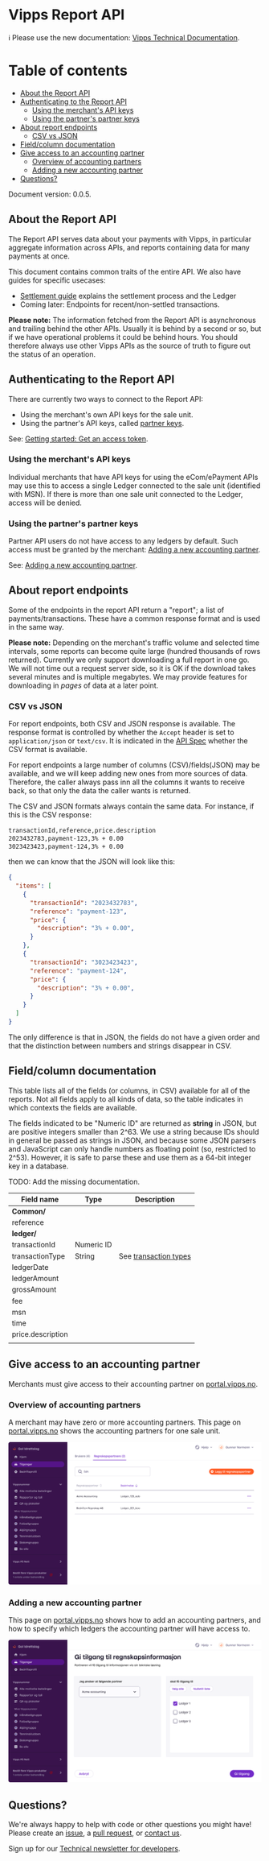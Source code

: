 <!-- START_METADATA

title: Vipps settlement concepts
sidebar_position: 5

---

END_METADATA -->

# Vipps Report API

<!-- START_COMMENT -->

ℹ️ Please use the new documentation:
[Vipps Technical Documentation](https://vippsas.github.io/vipps-developer-docs/).

<!-- END_COMMENT -->

<!-- START_TOC -->

# Table of contents

- [About the Report API](#about-the-report-api)
- [Authenticating to the Report API](#authenticating-to-the-report-api)
  - [Using the merchant's API keys](#using-the-merchants-api-keys)
  - [Using the partner's partner keys](#using-the-partners-partner-keys)
- [About report endpoints](#about-report-endpoints)
  - [CSV vs JSON](#csv-vs-json)
- [Field/column documentation](#fieldcolumn-documentation)
- [Give access to an accounting partner](#give-access-to-an-accounting-partner)
  - [Overview of accounting partners](#overview-of-accounting-partners)
  - [Adding a new accounting partner](#adding-a-new-accounting-partner)
- [Questions?](#questions)


<!-- END_TOC -->

Document version: 0.0.5.

## About the Report API

The Report API serves data about your payments with Vipps, in particular
aggregate information across APIs, and reports containing data for many
payments at once.

This document contains common traits of the entire API.
We also have guides for specific usecases:

* [Settlement guide](vipps-report-api-settlement-guide.md) explains the settlement process and the Ledger
* Coming later: Endpoints for recent/non-settled transactions.


**Please note:** The information fetched from the Report API is
asynchronous and trailing behind the other APIs. Usually it is behind
by a second or so, but if we have operational problems it could be
behind hours. You should therefore always use other Vipps APIs
as the source of truth to figure out the status of an operation.

## Authenticating to the Report API

There are currently two ways to connect to the Report API:
* Using the merchant's own API keys for the sale unit.
* Using the partner's API keys, called
  [partner keys](https://vippsas.github.io/vipps-developer-docs/docs/vipps-partner/#partner-keys).

See:
[Getting started: Get an access token](https://vippsas.github.io/vipps-developer-docs/docs/vipps-developers/vipps-getting-started#get-an-access-token).

### Using the merchant's API keys

Individual merchants that have API keys
for using the eCom/ePayment APIs may use this to access a single
Ledger connected to the sale unit (identified with MSN). If there
is more than one sale unit connected to the Ledger, access will be denied.

### Using the partner's partner keys

Partner API users do not have access to any ledgers by default. Such
access must be granted by the merchant:
[Adding a new accounting partner](#adding-a-new-accounting-partner).

See:
[Adding a new accounting partner](#adding-a-new-accounting-partner).


## About report endpoints

Some of the endpoints in the report API return a "report"; a list of
payments/transactions. These have a common response format and is
used in the same way.

**Please note:** Depending on the merchant's traffic volume and
selected time intervals, some reports can become quite large
(hundred thousands of rows returned). Currently we only support
downloading a full report in one go. We will not time out a
request server side, so it is OK if the download takes several
minutes and is multiple megabytes. We may provide features
for downloading in *pages* of data at a later point.


### CSV vs JSON

For report endpoints, both CSV and JSON response is available.
The response format is controlled by whether 
the `Accept` header is set to `application/json` or `text/csv`.
It is indicated in the [API Spec](https://vippsas.github.io/vipps-report-api/)
whether the CSV format is available.

For report endpoints a large number of columns (CSV)/fields(JSON)
may be available, and we will keep adding new ones from more sources
of data. Therefore, the caller always pass inn all the columns it wants
to receive back, so that only the data the caller wants is returned.

The CSV and JSON formats always contain the same data. For instance,
if this is the CSV response:
```text
transactionId,reference,price.description
2023432783,payment-123,3% + 0.00
3023423423,payment-124,3% + 0.00
```
then we can know that the JSON will look like this:
```json
{
  "items": [
    {
      "transactionId": "2023432783",
      "reference": "payment-123",
      "price": {
        "description": "3% + 0.00",
      }
    },
    {
      "transactionId": "3023423423",
      "reference": "payment-124",
      "price": {
        "description": "3% + 0.00",
      }
    }
  ]
}
```
The only difference is that in JSON, the fields do not have a given
order and that the distinction between numbers and strings disappear in CSV.


## Field/column documentation

This table lists all of the fields (or columns, in CSV) available for
all of the reports. Not all fields apply to all kinds of data, so the
table indicates in which contexts the fields are available.

The fields indicated to be "Numeric ID" are returned as **string** in JSON,
but are positive integers smaller than 2^63.
We use a string because IDs should in general
be passed as strings in JSON, and because some JSON parsers and JavaScript
can only handle numbers as floating point (so, restricted to 2^53). However,
it is safe to parse these and use them as a 64-bit integer key in a database.

TODO: Add the missing documentation.

| Field name        | Type       | Description                                                                     |
|-------------------|------------|---------------------------------------------------------------------------------|
| **Common/**       |            |                                                                                 |
| reference         |            |                                                                                 |
| **ledger/**       |            |                                                                                 |
| transactionId     | Numeric ID |                                                                                 |
| transactionType   | String     | See [transaction types](vipps-report-api-settlement-guide.md#transaction-types) | 
| ledgerDate        |            |                                                                                 |
| ledgerAmount      |            |                                                                                 |      
| grossAmount       |            |                                                                                 |  
| fee               |            |                                                                                 |
| msn               |            |                                                                                 |
| time              |            |                                                                                 |
| price.description |            |                                                                                 |
|                    |           |                                                                                 |


## Give access to an accounting partner

Merchants must give access to their accounting partner on
[portal.vipps.no](https://portal.vipps.no).

### Overview of accounting partners

A merchant may have zero or more accounting partners. This page on
[portal.vipps.no](https://portal.vipps.no)
shows the accounting partners for one sale unit.

![Overview over accounting-partners](./images/portal-regnskapspartnere-oversikt.png "Regnskapspartner oversikt")

### Adding a new accounting partner

This page on
[portal.vipps.no](https://portal.vipps.no)
shows how to add an accounting partners, and how to specify which ledgers the
accounting partner will have access to.

![Add a new accounting-partner](./images/portal-regnskapspartnere-legg-til.png "Regnskapspartner oversikt")


## Questions?

We're always happy to help with code or other questions you might have!
Please create an [issue](https://github.com/vippsas/vipps-ecom-api/issues),
a [pull request](https://github.com/vippsas/vipps-ecom-api/pulls),
or [contact us](https://github.com/vippsas/vipps-developers/blob/master/contact.md).

Sign up for our [Technical newsletter for developers](https://github.com/vippsas/vipps-developers/tree/master/newsletters).
